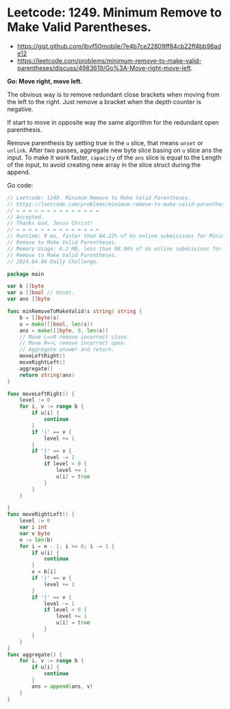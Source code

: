 # Leetcode: 1249. Minimum Remove to Make Valid Parentheses.

- https://gist.github.com/lbvf50mobile/7e4b7ce22809ff84cb22ff4bb98ade12
- https://leetcode.com/problems/minimum-remove-to-make-valid-parentheses/discuss/4983619/Go%3A-Move-right-move-left.

**Go: Move right, move left.**

The obvious way is to remove redundant close brackets when moving from the
left to the right. Just remove a bracket when the depth counter is negative.

If start to move in opposite way the same algorithm for the redundant open
parenthesis.

Remove parenthesis by setting true in the `u` slice, that means `unset` or
`unlink`. After two passes, aggregate new byte slice basing on `u` slice ans
the input. To make it work faster, `capacity` of the `ans` slice is equal to
the Length of the input, to avoid creating new array in the slice struct
during the append.


Go code:
```Go
// Leetcode: 1249. Minimum Remove to Make Valid Parentheses.
// https://leetcode.com/problems/minimum-remove-to-make-valid-parentheses/
// = = = = = = = = = = = = = =
// Accepted.
// Thanks God, Jesus Christ!
// = = = = = = = = = = = = = =
// Runtime: 9 ms, faster than 84.22% of Go online submissions for Minimum
// Remove to Make Valid Parentheses.
// Memory Usage: 6.2 MB, less than 98.06% of Go online submissions for Minimum
// Remove to Make Valid Parentheses.
// 2024.04.06 Daily Challenge.

package main

var b []byte
var u []bool // Unset.
var ans []byte

func minRemoveToMakeValid(s string) string {
	b = []byte(s)
	u = make([]bool, len(s))
	ans = make([]byte, 0, len(s))
	// Move L=>R remove incorrect close.
	// Move R=>L remove incorrect open.
	// Aggregate answer and return.
	moveLeftRight()
	moveRightLeft()
	aggregate()
	return string(ans)
}

func moveLeftRight() {
	level := 0
	for i, v := range b {
		if u[i] {
			continue
		}
		if '(' == v {
			level += 1
		}
		if ')' == v {
			level -= 1
			if level < 0 {
				level += 1
				u[i] = true
			}
		}
	}

}
func moveRightLeft() {
	level := 0
	var i int
	var v byte
	n := len(b)
	for i = n - 1; i >= 0; i -= 1 {
		if u[i] {
			continue
		}
		v = b[i]
		if ')' == v {
			level += 1
		}
		if '(' == v {
			level -= 1
			if level < 0 {
				level += 1
				u[i] = true
			}
		}
	}
}
func aggregate() {
	for i, v := range b {
		if u[i] {
			continue
		}
		ans = append(ans, v)
	}
}
```


